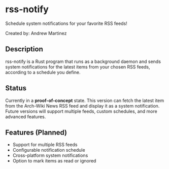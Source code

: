# rss-notify

Schedule system notifications for your favorite RSS feeds!

Created by: Andrew Martinez

## Description

rss-notify is a Rust program that runs as a background daemon and sends system notifications for the latest items from your chosen RSS feeds, according to a schedule you define.

## Status

Currently in a **proof-of-concept** state. This version can fetch the latest item from the Arch-Wiki News RSS feed and display it as a system notification. Future versions will support multiple feeds, custom schedules, and more advanced features.

## Features (Planned)

- Support for multiple RSS feeds
- Configurable notification schedule
- Cross-platform system notifications
- Option to mark items as read or ignored

